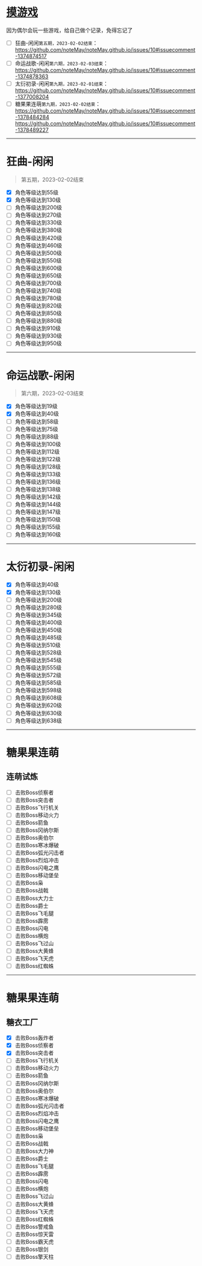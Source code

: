 # [摸游戏](https://github.com/noteMay/noteMay.github.io/issues/10)

因为偶尔会玩一些游戏，给自己做个记录，免得忘记了

- [ ] 狂曲-闲闲`第五期，2023-02-02结束`：https://github.com/noteMay/noteMay.github.io/issues/10#issuecomment-1374874517
- [ ] 命运战歌-闲闲`第六期，2023-02-03结束`：https://github.com/noteMay/noteMay.github.io/issues/10#issuecomment-1374878363
- [ ] 太衍初录-闲闲`第九期，2023-02-01结束`：https://github.com/noteMay/noteMay.github.io/issues/10#issuecomment-1377008204
- [ ] 糖果果连萌`第九期，2023-02-02结束`：https://github.com/noteMay/noteMay.github.io/issues/10#issuecomment-1378484284 https://github.com/noteMay/noteMay.github.io/issues/10#issuecomment-1378489227

---

# 狂曲-闲闲
> 第五期，2023-02-02结束
- [x] 角色等级达到55级
- [x] 角色等级达到130级
- [ ] 角色等级达到200级
- [ ] 角色等级达到270级
- [ ] 角色等级达到330级
- [ ] 角色等级达到380级
- [ ] 角色等级达到420级
- [ ] 角色等级达到460级
- [ ] 角色等级达到500级
- [ ] 角色等级达到550级
- [ ] 角色等级达到600级
- [ ] 角色等级达到650级
- [ ] 角色等级达到700级
- [ ] 角色等级达到740级
- [ ] 角色等级达到780级
- [ ] 角色等级达到820级
- [ ] 角色等级达到850级
- [ ] 角色等级达到880级
- [ ] 角色等级达到910级
- [ ] 角色等级达到930级
- [ ] 角色等级达到950级

---

# 命运战歌-闲闲
> 第六期，2023-02-03结束
- [x] 角色等级达到19级
- [x] 角色等级达到40级
- [ ] 角色等级达到58级
- [ ] 角色等级达到75级
- [ ] 角色等级达到88级
- [ ] 角色等级达到100级
- [ ] 角色等级达到112级
- [ ] 角色等级达到122级
- [ ] 角色等级达到128级
- [ ] 角色等级达到133级
- [ ] 角色等级达到136级
- [ ] 角色等级达到138级
- [ ] 角色等级达到142级
- [ ] 角色等级达到144级
- [ ] 角色等级达到147级
- [ ] 角色等级达到150级
- [ ] 角色等级达到155级
- [ ] 角色等级达到160级

---

# 太衍初录-闲闲

- [x] 角色等级达到40级
- [x] 角色等级达到130级
- [ ] 角色等级达到200级
- [ ] 角色等级达到280级
- [ ] 角色等级达到345级
- [ ] 角色等级达到400级
- [ ] 角色等级达到450级
- [ ] 角色等级达到485级
- [ ] 角色等级达到510级
- [ ] 角色等级达到528级
- [ ] 角色等级达到545级
- [ ] 角色等级达到555级
- [ ] 角色等级达到572级
- [ ] 角色等级达到585级
- [ ] 角色等级达到598级
- [ ] 角色等级达到608级
- [ ] 角色等级达到620级
- [ ] 角色等级达到630级
- [ ] 角色等级达到638级

---

# 糖果果连萌
## 连萌试炼

- [ ] 击败Boss侦察者
- [ ] 击败Boss突击者
- [ ] 击败Boss飞行机关
- [ ] 击败Boss移动火力
- [ ] 击败Boss箭鱼
- [ ] 击败Boss冈纳尔斯
- [ ] 击败Boss奥伯尔
- [ ] 击败Boss寒冰爆破
- [ ] 击败Boss弧光闪击者
- [ ] 击败Boss烈焰冲击
- [ ] 击败Boss闪电之鹰
- [ ] 击败Boss移动堡垒
- [ ] 击败Boss枭
- [ ] 击败Boss战戟
- [ ] 击败Boss大力士
- [ ] 击败Boss爵士
- [ ] 击败Boss飞毛腿
- [ ] 击败Boss霹雳
- [ ] 击败Boss闪电
- [ ] 击败Boss横炮
- [ ] 击败Boss飞过山
- [ ] 击败Boss大黄蜂
- [ ] 击败Boss飞天虎
- [ ] 击败Boss红蜘蛛

---

# 糖果果连萌
## 糖衣工厂

- [x] 击败Boss轰炸者
- [x] 击败Boss侦察者
- [x] 击败Boss突击者
- [ ] 击败Boss飞行机关
- [ ] 击败Boss移动火力
- [ ] 击败Boss箭鱼
- [ ] 击败Boss冈纳尔斯
- [ ] 击败Boss奥伯尔
- [ ] 击败Boss寒冰爆破
- [ ] 击败Boss弧光闪击者
- [ ] 击败Boss烈焰冲击
- [ ] 击败Boss闪电之鹰
- [ ] 击败Boss移动堡垒
- [ ] 击败Boss枭
- [ ] 击败Boss战戟
- [ ] 击败Boss大力神
- [ ] 击败Boss爵士
- [ ] 击败Boss飞毛腿
- [ ] 击败Boss霹雳
- [ ] 击败Boss闪电
- [ ] 击败Boss横炮
- [ ] 击败Boss飞过山
- [ ] 击败Boss大黄蜂
- [ ] 击败Boss飞天虎
- [ ] 击败Boss红蜘蛛
- [ ] 击败Boss警戒鱼
- [ ] 击败Boss惊天雷
- [ ] 击败Boss霸天虎
- [ ] 击败Boss银剑
- [ ] 击败Boss擎天柱